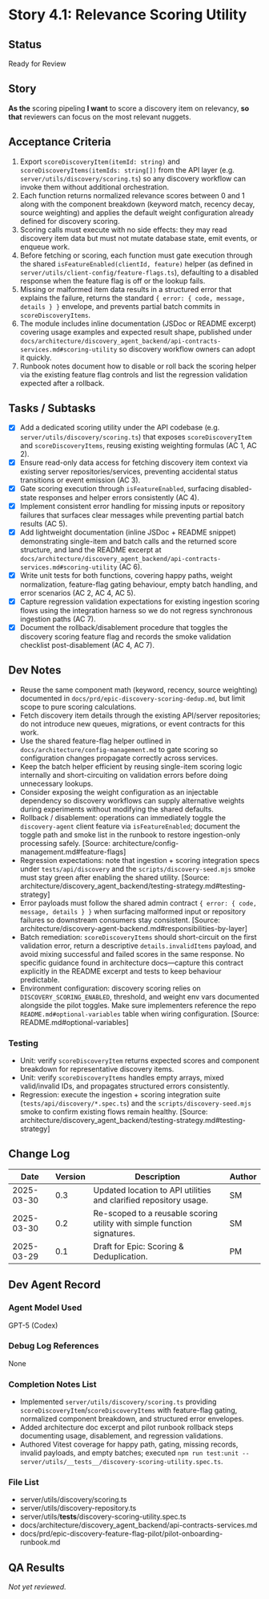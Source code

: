 # Story 4.1: Relevance Scoring Utility

## Status
Ready for Review

## Story
**As the** scoring pipeling
**I want** to score a discovery item on relevancy,
**so that** reviewers can focus on the most relevant nuggets.

## Acceptance Criteria
1. Export `scoreDiscoveryItem(itemId: string)` and `scoreDiscoveryItems(itemIds: string[])` from the API layer (e.g. `server/utils/discovery/scoring.ts`) so any discovery workflow can invoke them without additional orchestration.
2. Each function returns normalized relevance scores between 0 and 1 along with the component breakdown (keyword match, recency decay, source weighting) and applies the default weight configuration already defined for discovery scoring.
3. Scoring calls must execute with no side effects: they may read discovery item data but must not mutate database state, emit events, or enqueue work.
4. Before fetching or scoring, each function must gate execution through the shared `isFeatureEnabled(clientId, feature)` helper (as defined in `server/utils/client-config/feature-flags.ts`), defaulting to a disabled response when the feature flag is off or the lookup fails.
5. Missing or malformed item data results in a structured error that explains the failure, returns the standard `{ error: { code, message, details } }` envelope, and prevents partial batch commits in `scoreDiscoveryItems`.
6. The module includes inline documentation (JSDoc or README excerpt) covering usage examples and expected result shape, published under `docs/architecture/discovery_agent_backend/api-contracts-services.md#scoring-utility` so discovery workflow owners can adopt it quickly.
7. Runbook notes document how to disable or roll back the scoring helper via the existing feature flag controls and list the regression validation expected after a rollback.

## Tasks / Subtasks
- [x] Add a dedicated scoring utility under the API codebase (e.g. `server/utils/discovery/scoring.ts`) that exposes `scoreDiscoveryItem` and `scoreDiscoveryItems`, reusing existing weighting formulas (AC 1, AC 2).
- [x] Ensure read-only data access for fetching discovery item context via existing server repositories/services, preventing accidental status transitions or event emission (AC 3).
- [x] Gate scoring execution through `isFeatureEnabled`, surfacing disabled-state responses and helper errors consistently (AC 4).
- [x] Implement consistent error handling for missing inputs or repository failures that surfaces clear messages while preventing partial batch results (AC 5).
- [x] Add lightweight documentation (inline JSDoc + README snippet) demonstrating single-item and batch calls and the returned score structure, and land the README excerpt at `docs/architecture/discovery_agent_backend/api-contracts-services.md#scoring-utility` (AC 6).
- [x] Write unit tests for both functions, covering happy paths, weight normalization, feature-flag gating behaviour, empty batch handling, and error scenarios (AC 2, AC 4, AC 5).
- [x] Capture regression validation expectations for existing ingestion scoring flows using the integration harness so we do not regress synchronous ingestion paths (AC 7).
- [x] Document the rollback/disablement procedure that toggles the discovery scoring feature flag and records the smoke validation checklist post-disablement (AC 4, AC 7).

## Dev Notes
- Reuse the same component math (keyword, recency, source weighting) documented in `docs/prd/epic-discovery-scoring-dedup.md`, but limit scope to pure scoring calculations.
- Fetch discovery item details through the existing API/server repositories; do not introduce new queues, migrations, or event contracts for this work.
- Use the shared feature-flag helper outlined in `docs/architecture/config-management.md` to gate scoring so configuration changes propagate correctly across services.
- Keep the batch helper efficient by reusing single-item scoring logic internally and short-circuiting on validation errors before doing unnecessary lookups.
- Consider exposing the weight configuration as an injectable dependency so discovery workflows can supply alternative weights during experiments without modifying the shared defaults.
- Rollback / disablement: operations can immediately toggle the `discovery-agent` client feature via `isFeatureEnabled`; document the toggle path and smoke list in the runbook to restore ingestion-only processing safely. [Source: architecture/config-management.md#feature-flags]
- Regression expectations: note that ingestion + scoring integration specs under `tests/api/discovery` and the `scripts/discovery-seed.mjs` smoke must stay green after enabling the shared utility. [Source: architecture/discovery_agent_backend/testing-strategy.md#testing-strategy]
- Error payloads must follow the shared admin contract `{ error: { code, message, details } }` when surfacing malformed input or repository failures so downstream consumers stay consistent. [Source: architecture/discovery-agent-backend.md#responsibilities-by-layer]
- Batch remediation: `scoreDiscoveryItems` should short-circuit on the first validation error, return a descriptive `details.invalidItems` payload, and avoid mixing successful and failed scores in the same response. No specific guidance found in architecture docs—capture this contract explicitly in the README excerpt and tests to keep behaviour predictable.
- Environment configuration: discovery scoring relies on `DISCOVERY_SCORING_ENABLED`, threshold, and weight env vars documented alongside the pilot toggles. Make sure implementers reference the repo `README.md#optional-variables` table when wiring configuration. [Source: README.md#optional-variables]

### Testing
- Unit: verify `scoreDiscoveryItem` returns expected scores and component breakdown for representative discovery items.
- Unit: verify `scoreDiscoveryItems` handles empty arrays, mixed valid/invalid IDs, and propagates structured errors consistently.
- Regression: execute the ingestion + scoring integration suite (`tests/api/discovery/*.spec.ts`) and the `scripts/discovery-seed.mjs` smoke to confirm existing flows remain healthy. [Source: architecture/discovery_agent_backend/testing-strategy.md#testing-strategy]

## Change Log
| Date | Version | Description | Author |
|------|---------|-------------|--------|
| 2025-03-30 | 0.3 | Updated location to API utilities and clarified repository usage. | SM |
| 2025-03-30 | 0.2 | Re-scoped to a reusable scoring utility with simple function signatures. | SM |
| 2025-03-29 | 0.1 | Draft for Epic: Scoring & Deduplication. | PM |

## Dev Agent Record

### Agent Model Used
GPT-5 (Codex)

### Debug Log References
None

### Completion Notes List
- Implemented `server/utils/discovery/scoring.ts` providing `scoreDiscoveryItem`/`scoreDiscoveryItems` with feature-flag gating, normalized component breakdown, and structured error envelopes.
- Added architecture doc excerpt and pilot runbook rollback steps documenting usage, disablement, and regression validations.
- Authored Vitest coverage for happy path, gating, missing records, invalid payloads, and empty batches; executed `npm run test:unit -- server/utils/__tests__/discovery-scoring-utility.spec.ts`.

### File List
- server/utils/discovery/scoring.ts
- server/utils/discovery-repository.ts
- server/utils/__tests__/discovery-scoring-utility.spec.ts
- docs/architecture/discovery_agent_backend/api-contracts-services.md
- docs/prd/epic-discovery-feature-flag-pilot/pilot-onboarding-runbook.md

## QA Results
_Not yet reviewed._
